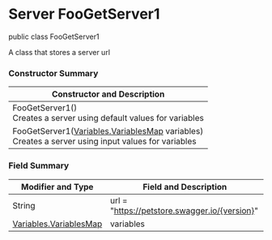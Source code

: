 # Server FooGetServer1
public class FooGetServer1

A class that stores a server url

### Constructor Summary
| Constructor and Description |
| --------------------------- |
| FooGetServer1()<br>Creates a server using default values for variables |
| FooGetServer1([Variables.VariablesMap](../../../../paths/foo/get/servers/server1/Variables.md#variablesmap) variables)<br>Creates a server using input values for variables |

### Field Summary
| Modifier and Type | Field and Description |
| ----------------- | --------------------- |
| String            | url = "https://petstore.swagger.io/{version}"     |
| [Variables.VariablesMap](../../../../paths/foo/get/servers/server1/Variables.md#variablesmap) | variables |
